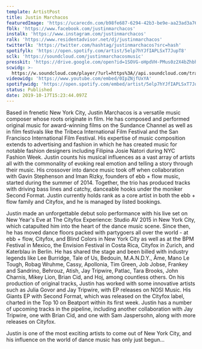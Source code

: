 ```yaml
---
template: ArtistPost
title: Justin Marchacos
featuredImage: 'https://ucarecdn.com/b98fe687-6294-42b3-be9e-aa23ad3a760a/'
fblk: 'https://www.facebook.com/justinmarchacos'
instalk: 'https://www.instagram.com/justinmarchacos'
ralk: 'https://www.residentadvisor.net/dj/justinmarchacos'
twitterlk: 'https://twitter.com/hashtag/justinmarchacos?src=hash'
spotifylk: 'https://open.spotify.com/artist/5elp7hYJfIAPLSxT7JupT8'
sclk: 'https://soundcloud.com/justinmarchacosmusic'
presskit: 'https://drive.google.com/open?id=1SOVG-oHpdVH-PMus0z2X4bZhbh5sM_x7'
scwidg: >-
  https://w.soundcloud.com/player/?url=https%3A//api.soundcloud.com/tracks/689608624&color=%23ff5500&auto_play=false&hide_related=false&show_comments=true&show_user=true&show_reposts=false&show_teaser=true&visual=true
videowidg: 'https://www.youtube.com/embed/0IpZNjfUxYA'
spotifywidg: 'https://open.spotify.com/embed/artist/5elp7hYJfIAPLSxT7JupT8'
status: Published
date: 2019-10-17T15:23:44.097Z
---
```



Based in frenetic New York City, Justin Marchacos is a versatile music composer whose roots originate in film. He has composed and performed original music for award-winning films on the Sundance Channel as well as in film festivals like the Tribeca International Film Festival and the San Francisco International Film Festival. His expertise of music composition extends to advertising and fashion in which he has created music for notable fashion designers including Filipina Josie Natori during NYC Fashion Week. Justin counts his musical influences as a vast array of artists all with the commonality of evoking real emotion and telling a story through their music. His crossover into dance music took off when collaboration with Gavin Stephenson and Iman Rizky, founders of ebb + flow music, started during the summer of 2014. Together, the trio has produced tracks with driving bass lines and catchy, danceable hooks under the moniker Second Format. Justin currently holds rank as a core artist in both the ebb + flow family and Cityfox, and he is managed by listed bookings.



Justin made an unforgettable debut solo performance with his live set on New Year's Eve at The Cityfox Experience: Studio AV 2015 in New York City, which catapulted him into the heart of the dance music scene. Since then, he has moved dance floors packed with partygoers all over the world - at ebb + flow, Cityfox, and Blind Colors in New York City as well as at the BPM Festival in Mexico, the Envision Festival in Costa Rica, Cityfox in Zurich, and Katerblau in Berlin. He has shared the stage and been billed with industry legends like Lee Burridge, Tale of Us, Bedouin, M.A.N.D.Y., Âme, Mano Le Tough, Robag Wruhme, Cassy, Apollonia, Tim Green, Job Jobse, Frankey and Sandrino, Behrouz, Atish, Jay Tripwire, Patlac, Tara Brooks, John Charnis, Mikey Lion, Brian Cid, and Hoj, among countless others. On his production of original tracks, Justin has worked with some innovative artists such as Julia Govor and Jay Tripwire, with EP releases on NOSI Music. His Giants EP with Second Format, which was released on the Cityfox label, charted in the Top 10 on Beatport within its first week. Justin has a number of upcoming tracks in the pipeline, including another collaboration with Jay Tripwire, one with Brian Cid, and one with Sam Jaspersohn, along with more releases on Cityfox.

Justin is one of the most exciting artists to come out of New York City, and his influence on the world of dance music has only just begun...
